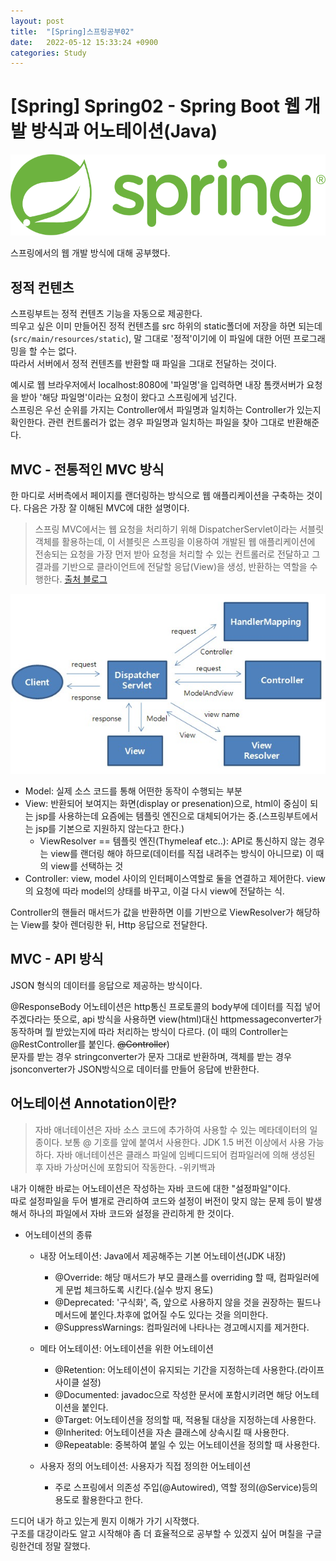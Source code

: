 ```yaml
---
layout: post
title:  "[Spring]스프링공부02"
date:   2022-05-12 15:33:24 +0900
categories: Study
---
```


# [Spring] Spring02 - Spring Boot 웹 개발 방식과 어노테이션(Java)

<img src='/assets/img/docs/springlogo.svg' />  

스프링에서의 웹 개발 방식에 대해 공부했다.

## 정적 컨텐츠

스프링부트는 정적 컨텐츠 기능을 자동으로 제공한다.  
띄우고 싶은 이미 만들어진 정적 컨텐츠를 src 하위의 static폴더에 저장을 하면 되는데 (`src/main/resources/static`), 말 그대로 '정적'이기에 이 파일에 대한 어떤 프로그래밍을 할 수는 없다.  
따라서 서버에서 정적 컨텐츠를 반환할 때 파일을 그대로 전달하는 것이다.  

예시로 웹 브라우저에서 localhost:8080에 '파일명'을 입력하면 내장 톰캣서버가 요청을 받아 '해당 파일명'이라는 요청이 왔다고 스프링에게 넘긴다.  
스프링은 우선 순위를 가지는 Controller에서 파일명과 일치하는 Controller가 있는지 확인한다. 
관련 컨트롤러가 없는 경우 파일명과 일치하는 파일을 찾아 그대로 반환해준다.  
## MVC - 전통적인 MVC 방식
한 마디로 서버측에서 페이지를 랜더링하는 방식으로 웹 애플리케이션을 구축하는 것이다. 
다음은 가장 잘 이해된 MVC에 대한 설명이다.  

> 스프링 MVC에서는 웹 요청을 처리하기 위해 DispatcherServlet이라는 서블릿 객체를 활용하는데, 이 서블릿은 스프링을 이용하여 개발된 웹 애플리케이션에 전송되는 요청을 가장 먼저 받아 요청을 처리할 수 있는 컨트롤러로 전달하고 그 결과를 기반으로 클라이언트에 전달할 응답(View)을 생성, 반환하는 역할을 수행한다. [출처 블로그](https://velog.io/@park2348190/Spring-MVC%EC%9D%98-%EB%8F%99%EC%9E%91)  

<img src='/assets/img/docs/springstudy2_2.png' />

- Model: 실제 소스 코드를 통해 어떤한 동작이 수행되는 부분  
- View: 반환되어 보여지는 화면(display or presenation)으로, html이 중심이 되는 jsp를 사용하는데 요즘에는 템플릿 엔진으로 대체되어가는 중.(스프링부트에서는 jsp를 기본으로 지원하지 않는다고 한다.)
    - ViewResolver == 템플릿 엔진(Thymeleaf etc..): API로 통신하지 않는 경우는 view를 랜더링 해야 하므로(데이터를 직접 내려주는 방식이 아니므로) 이 때의 view를 선택하는 것
- Controller: view, model 사이의 인터페이스역할로 둘을 연결하고 제어한다. view의 요청에 따라 model의 상태를 바꾸고, 이걸 다시 view에 전달하는 식. 

Controller의 핸들러 매서드가 값을 반환하면 이를 기반으로 ViewResolver가 해당하는 View를 찾아 렌더링한 뒤, Http 응답으로 전달한다.
## MVC - API 방식
JSON 형식의 데이터를 응답으로 제공하는 방식이다.  

@ResponseBody 어노테이션은 http통신 프로토콜의 body부에 데이터를 직접 넣어주겠다라는 뜻으로, api 방식을 사용하면 view(html)대신 httpmessageconverter가 동작하며 뭘 받았는지에 따라 처리하는 방식이 다르다. (이 때의 Controller는 @RestController를 붙인다. ~~@Controller~~)  
문자를 받는 경우 stringconverter가 문자 그대로 반환하며, 객체를 받는 경우 jsonconverter가 JSON방식으로 데이터를 만들어 응답에 반환한다.  

## 어노테이션 Annotation이란?

> 자바 애너테이션은 자바 소스 코드에 추가하여 사용할 수 있는 메타데이터의 일종이다. 보통 @ 기호를 앞에 붙여서 사용한다. JDK 1.5 버전 이상에서 사용 가능하다. 자바 애너테이션은 클래스 파일에 임베디드되어 컴파일러에 의해 생성된 후 자바 가상머신에 포함되어 작동한다.  -위키백과

내가 이해한 바로는 어노테이션은 작성하는 자바 코드에 대한 "설정파일"이다.  
따로 설정파일을 두어 별개로 관리하여 코드와 설정이 버전이 맞지 않는 문제 등이 발생해서 하나의 파일에서 자바 코드와 설정을 관리하게 한 것이다.  

- 어노테이션의 종류
    - 내장 어노테이션: Java에서 제공해주는 기본 어노테이션(JDK 내장)
        - @Override: 해당 매서드가 부모 클래스를 overriding 할 때, 컴파일러에게 문법 체크하도록 시킨다.(실수 방지 용도)
        - @Deprecated: '구식화', 즉, 앞으로 사용하지 않을 것을 권장하는 필드나 메서드에 붙인다.차후에 없어질 수도 있다는 것을 의미한다.
        - @SuppressWarnings: 컴파일러에 나타나는 경고메시지를 제거한다.

    - 메타 어노테이션: 어노테이션을 위한 어노테이션
        - @Retention: 어노테이션이 유지되는 기간을 지정하는데 사용한다.(라이프사이클 설정)
        - @Documented: javadoc으로 작성한 문서에 포함시키려면 해당 어노테이션을 붙인다.
        - @Target: 어노테이션을 정의할 때, 적용될 대상을 지정하는데 사용한다. 
        - @Inherited: 어노테이션을 자손 클래스에 상속시킬 때 사용한다.
        - @Repeatable: 중복하여 붙일 수 있는 어노테이션을 정의할 때 사용한다.

    - 사용자 정의 어노테이션: 사용자가 직접 정의한 어노테이션
        - 주로 스프링에서 의존성 주입(@Autowired), 역할 정의(@Service)등의 용도로 활용한다고 한다.


드디어 내가 하고 있는게 뭔지 이해가 가기 시작했다.  
구조를 대강이라도 알고 시작해야 좀 더 효율적으로 공부할 수 있겠지 싶어 며칠을 구글링한건데 정말 잘했다.